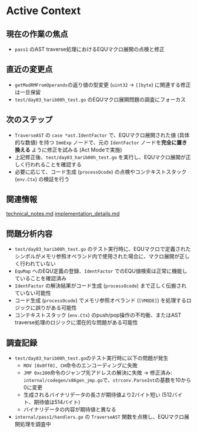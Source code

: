 # Active Context

## 現在の作業の焦点
- `pass1` のAST traverse処理におけるEQUマクロ展開の点検と修正

## 直近の変更点
- `getModRMFromOperands`の返り値の型変更 (`uint32` -> `[]byte`) に関連する修正は一旦保留
- `test/day03_harib00h_test.go` のEQUマクロ展開問題の調査にフォーカス

## 次のステップ
- `TraverseAST` の `case *ast.IdentFactor` で、EQUマクロ展開された値 (具体的な数値) を持つ `ImmExp` ノードで、元の `IdentFactor` ノードを**完全に置き換える** ように修正を試みる (Act Modeで実施)
- 上記修正後、`test/day03_harib00h_test.go` を実行し、EQUマクロ展開が正しく行われることを確認する
- 必要に応じて、コード生成 (`processOcode`) の点検やコンテキストスタック (`env.Ctx`) の検証を行う

## 関連情報
[technical_notes.md](../details/technical_notes.md)
[implementation_details.md](../details/implementation_details.md)

## 問題分析内容
- `test/day03_harib00h_test.go` のテスト実行時に、EQUマクロで定義されたシンボルがメモリ参照オペランド内で使用された場合に、マクロ展開が正しく行われていない
- `EquMap` へのEQU定義の登録、`IdentFactor` でのEQU値検索は正常に機能していることを確認済み
- `IdentFactor` の解決結果がコード生成 (`processOcode`) まで正しく伝搬されていない可能性
- コード生成 (`processOcode`) でメモリ参照オペランド (`[VMODE]`) を処理するロジックに誤りがある可能性
- コンテキストスタック (`env.Ctx`) のpush/pop操作の不均衡、またはAST traverse処理のロジックに潜在的な問題がある可能性

## 調査記録
- `test/day03_harib00h_test.go`のテスト実行時に以下の問題が発生
  - `MOV [0x0ff0], CH`命令のエンコーディングに失敗
  - `JMP 0xc200`命令のジャンプ先アドレスの解決に失敗  -> 修正済み: `internal/codegen/x86gen_jmp.go`で、`strconv.ParseInt`の基数を10から0に変更
  - 生成されるバイナリデータの長さが期待値より2バイト短い (512バイト、期待値は514バイト)
  - バイナリデータの内容が期待値と異なる
- `internal/pass1/handlers.go` の `TraverseAST` 関数を点検し、EQUマクロ展開処理を調査中
